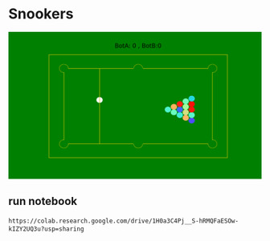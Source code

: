 # Snookers

![image](image/snookers_p2.png)

## run notebook

```
https://colab.research.google.com/drive/1H0a3C4Pj__S-hRMQFaESOw-kIZY2UQ3u?usp=sharing
```